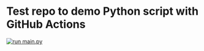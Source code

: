 # Test repo to demo Python script with GitHub Actions


[![run main.py](https://github.com/wingfieldjeff/actions_demo/actions/workflows/actions.yml/badge.svg)](https://github.com/wingfieldjeff/actions_demo/actions/workflows/actions.yml)